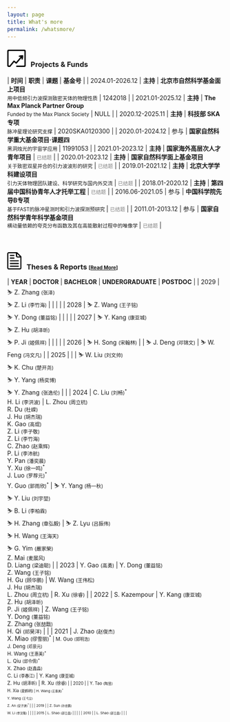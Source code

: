 ```yaml
---
layout: page
title: What's more
permalink: /whatsmore/
---
```


<style>
table {
  font-family: arial, sans-serif;
  border-collapse: collapse;
  width: 100%;
}

td, th {
  border: 1px solid #dddddd;
  text-align: left;
  padding: 8px;
}

tr:nth-child(odd) {
  background-color: #dddddd;
}
</style>

### <img src="funds.png" style="height:40px;"> &nbsp; <b>Projects & Funds</b>

| **时间** | **职责** | **课题** | **基金号** | 
| 2024.01-2026.12 | **主持** | **北京市自然科学基金面上项目** <br> <small> 用中低频引力波探测致密天体的物理性质</small> | 1242018 |
| 2021.01-2025.12 | **主持** | **The Max Planck Partner Group** <br> <small> Funded by the Max Planck Society</small> | NULL |
| 2020.12-2025.11 | **主持** | **科技部 SKA 专项** <br> <small> 脉冲星理论研究支撑</small> | 2020SKA0120300 |
| 2020.01-2024.12 | 参与 | **国家自然科学重大基金项目·课题四** <br> <small> 黑洞烛光的宇宙学应用 </small> | 11991053 |
| 2021.01-2023.12 | **主持** | **国家海外高层次人才青年项目** | <font color="gray"><small>已结题</small></font> |
| 2020.01-2023.12 | **主持** | **国家自然科学面上基金项目** <br> <small> 关于致密双星并合的引力波波形的研究</small> | <font color="gray"><small>已结题</small></font> |
| 2019.01-2021.12 | **主持** | **北京大学学科建设项目** <br> <small> 引力天体物理团队建设、科学研究与国内外交流</small> | <font color="gray"><small>已结题</small></font> |
| 2018.01-2020.12 | **主持** | **第四届中国科协青年人才托举工程** | <font color="gray"><small>已结题</small></font> |
| 2016.06-2021.05 | 参与 | **中国科学院先导B专项** <br> <small> 基于FAST的脉冲星测时和引力波探测预研究 </small> | <font color="gray"><small>已结题</small></font> |
| 2011.01-2013.12 | 参与 | **国家自然科学青年科学基金项目** <br> <small> 横动量依赖的夸克分布函数及其在高能散射过程中的唯像学 </small> | <font color="gray"><small>已结题</small></font> |

<!-- | 2024.05-2026.12 | **指导**<br> <small><small>王子铭 | **国家自然科学基金青年学生基础研究项目（博士研究生）** <br> <small> 空间引力波探测的数据分析方法拓展</small> | 123B2043 | -->
<!-- | 2023.12-2025.04 | **指导**<br> <small><small>刘宇堃 | **北京市自然科学基金本科生启研计划** <br> <small> 多信使天文学时代下研究暗物质对中子星结构的影响</small> | QY23009 | -->
<!-- | 2018.09-2018.12 | **主持** | **北京大学新聘学术人员科研启动经费** | NULL | -->

<br>
<p></p>

### <img src="report.png" style="height:40px;"> &nbsp; <b>Theses & Reports</b> <small><small>[[Read More](/docs/theses)]</small></small> 

| **YEAR** | **DOCTOR** | **BACHELOR** | **UNDERGRADUATE** | **POSTDOC** |
| 2029 | &#9975; Z. Zhang <small>(张泽)</small><br>&#9975; Z. Li <small>(李竹海)</small> | | | |
| 2028 | &#9975; Z. Wang <small>(王子铭)</small><br>&#9975; Y. Dong <small>(董益铭)</small> | | | |
| 2027 | &#9975; Y. Kang <small>(康亚城)</small><br>&#9975; Z. Hu <small>(胡泽昕)</small><br>&#9975; P. Ji <small>(姬佩祥)</small> | | | |
| 2026 | &#9975; H. Song <small>(宋翰林)</small> | | &#9975; J. Deng <small>(邓锦文)</small> | &#9975; W. Feng <small>(冯文凡)</small> |
| 2025 | | | &#9975; W. Liu <small>(刘文帅)</small><br>&#9975; K. Chu <small>(楚开尧)</small><br>&#9975; Y. Yang <small>(杨奕博)</small><br>&#9975; Y. Zhang <small>(张逸伦)</small> | |
| 2024 | C. Liu <small>(刘畅)<sup>$\ast$</sup></small><br>H. Li <small>(李洪波)</small> | L. Zhou <small>(周立杭)</small><br>R. Du <small>(杜嵘)</small><br>J. Hu <small>(胡杰瑞)</small><br>K. Gao <small>(高焜)</small><br>Z. Li <small>(李子敬)</small><br>Z. Li <small>(李竹海)</small><br>C. Zhao <small>(赵乘辉)</small><br>P. Li <small>(李沛航)</small><br>Y. Pan <small>(潘奕晨)</small><br>Y. Xu <small>(徐一鸣)<sup>$\ast$</sup></small><br>J. Luo <small>(罗荐元)<sup>$\ast$</sup></small><br>Y. Guo <small>(郭雨欣)<sup>$\ast$</sup></small> | &#9975; Y. Yang <small>(杨一秋)</small><br>&#9975; Y. Liu <small>(刘宇堃)</small><br>&#9975; B. Li <small>(李柏霖)</small><br>&#9975; H. Zhang <small>(章弘毅)</small> | &#9975; Z. Lyu <small>(吕振伟)</small><br>&#9975; H. Wang <small>(王海天)</small><br>&#9975; G. Yim <small>(嚴家榮)</small><br>Z. Mai <small>(麦展风)</small><br>D. Liang <small>(梁迪聪)</small> |
| 2023 | Y. Gao <small>(高勇)</small> | Y. Dong <small>(董益铭)</small><br>Z. Wang <small>(王子铭)</small><br>H. Gu <small>(顾华鹏)</small> |  W. Wang <small>(王伟松)</small><br>J. Hu <small>(胡杰瑞)</small><br>L. Zhou <small>(周立杭)</small> | R. Xu <small>(徐睿)</small> |
| 2022 | S. Kazempour | Y. Kang <small>(康亚城)</small><br>Z. Hu <small>(胡泽昕)</small><br>P. Ji <small>(姬佩祥)</small> |  Z. Wang <small>(王子铭)</small><br>Y. Dong <small>(董益铭)</small><br>Z. Zhang <small>(张喆戬)</small><br>H. Qi <small>(祁昊洋)</small> | |
| 2021 | J. Zhao <small>(赵俊杰)</small><br>X. Miao <small>(缪雪丽)<sup>$\ast$</sup> | M. Guo <small>(郭明浩)</small><br>J. Deng <small>(邓景元)</small><br>H. Wang <small>(王惠美)<sup>$\ast$</sup></small><br>L. Qiu <small>(邱令倩)<sup>$\ast$</sup></small><br>X. Zhao <small>(赵鑫淼)</small><br>C. Li <small>(李春江)</small> | Y. Kang <small>(康亚城)</small><br>Z. Hu <small>(胡泽昕)</small> | R. Xu <small>(徐睿) |
| 2020 | | Y. Tao <small>(陶昱)</small><br>H. Xia <small>(夏鹤明) | H. Wang <small>(王惠美)<sup>$\ast$</sup></small><br>Y. Wang <small>(王弋尘)</small><br>Z. An <small>(安子訸)<sup>$\ast$</sup></small> | |
| 2019 | | Z. Sun <small>(孙忠鹏)</small><br>W. Li <small>(李汶隆)</small> | | |
| 2015 | L. Shao <small>(邵立晶)</small> | | | |
| 2010 | | L. Shao <small>(邵立晶)</small> |  | |

<br>
<p></p>

<script type="text/x-mathjax-config">
  MathJax.Hub.Config({
    tex2jax: {
      inlineMath: [ ['$','$'] ],
      processEscapes: true
    }
  });
</script>
<script type="text/javascript" src="https://cdn.mathjax.org/mathjax/latest/MathJax.js?config=TeX-AMS-MML_HTMLorMML">
</script>
